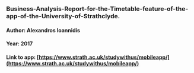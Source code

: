 ### Business-Analysis-Report-for-the-Timetable-feature-of-the-app-of-the-University-of-Strathclyde.

#### Author: Alexandros Ioannidis 
#### Year: 2017

#### Link to app: [https://www.strath.ac.uk/studywithus/mobileapp/](https://www.strath.ac.uk/studywithus/mobileapp/)

